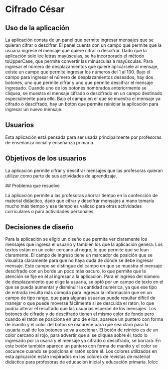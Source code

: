 # Cifrado César

## Uso de la aplicación

La aplicación consta de un panel que permite ingresar mensajes que se quieran cifrar o descifrar.
El panel cuenta con un campo que permite que la usuaria ingrese el mensaje que quiere cifrar o descifrar. Dado que la aplicación solo lee letras mayúsculas, se ha incorporado el método toUpperCase, que permite convertir las minúsculas a mayúsculas.
Para ingresar el número de desplazamientos que quiere aplicársele al mensaje, existe un campo que permite ingresar los números del 1 al 100.
Bajo el campo para ingresar el número de desplazamientos deseados, hay dos botones, uno que permite cifrar y uno que permite descifrar el mensaje ingresado.
Cuando uno de los botones nombrados anteriormente se cliquea, se muestra el mensaje cifrado o descifrado en un campo destinado especialmente para ello.
Bajo el campo en el que se muestra el mensaje ya cifrado o descifrado, hay un botón que permite reiniciar la aplicación para ingresar un nuevo mensaje.

## Usuarios

Esta aplicación está pensada para ser usada principalmente por profesoras de enseñanza inicial y enseñanza primaria.

## Objetivos de los usuarios

La aplicación permite cifrar y descifrar mensajes que las profesoras quieran utilizar como parte de sus actividades de aprendizaje.

## Problema que resuelve

La aplicación permite a las profesoras ahorrar tiempo en la confección de material didáctico, dado que cifrar y descifrar mensajes a mano tomaría mucho más tiempo y ese tiempo es valioso para otras actividades curriculares o para actividades personales.

## Decisiones de diseño

Para la aplicación se eligió un diseño que permita ver claramente los mensajes que ingresa el usuario y también los que la aplicación genera. 
Los textos están en un color cercano al negro, lo que permite que se lean claramente.
El campo de ingreso tiene un marcador de posición que se visualiza claramente para que no haya duda de dónde se debe ingresar mensaje. Este campo se distingue del campo en que se muestra el mensaje descifrado con un borde un poco más oscuro, lo que permite que la atención se fije en él al ingresar a la aplicación. 
Para el ingreso del número de desplazamiento que elige la usuaria, se optó por un campo de texto en el que se pueda aumentar y disminuir la cantidad numérica, ya que ese tipo de entrada resulta más cómoda para ingresar la información que en un campo de tipo rango, que para algunas usuarias puede resultar difícil de manejar o que puede moverse fácilmente si se descuida el ratón, lo que podría alterar el resultado que las usuarias esperan de los mensajes.
Los botones de cifrado y de descifrado tienen el mismo color de fondo pero cuando el ratón se posiciona en uno de ellos, aparece un puntero con forma de manito y el color del botón se oscurece para que sea claro para la usuaria cuál de los botones se va a accionar.
El botón de reinicio es de un color cercano al rojo, para advertir que si se cliquea sobre él, todo lo ingresado por la usaría y el mensaje ya cifrado o descifrado, se borrará. En este botón también aparece un puntero con forma de manito y el color se oscurece cuando se posiciona el ratón sobre él. 
Los colores utilizados en esta aplicación están inspirados en los colores de revistas de material didáctico para profesoras de educación inicial y educación primaria.
lolcc